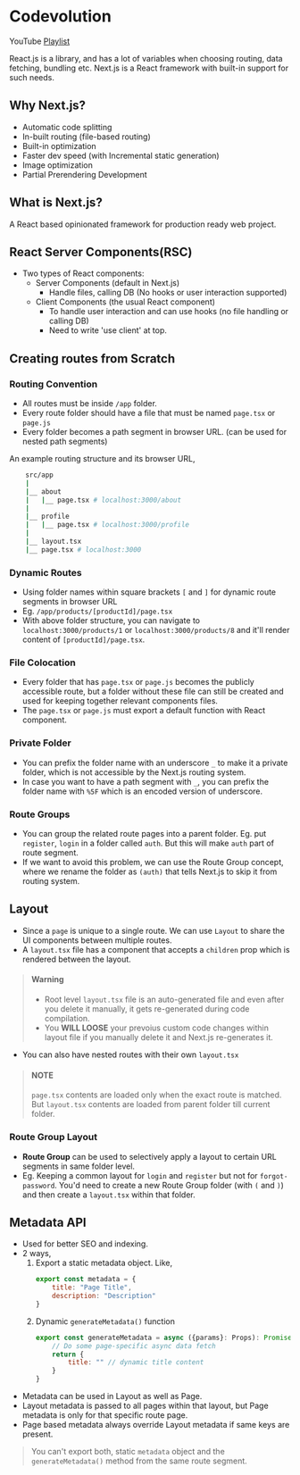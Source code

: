 # Codevolution
YouTube [Playlist](https://www.youtube.com/watch?v=ZjAqacIC_3c&list=PLC3y8-rFHvwjOKd6gdf4QtV1uYNiQnruI&index=2)

React.js is a library, and has a lot of variables when choosing routing, data fetching, bundling etc. Next.js is a React framework with built-in support for such needs.

## Why Next.js?
- Automatic code splitting
- In-built routing (file-based routing)
- Built-in optimization
- Faster dev speed (with Incremental static generation)
- Image optimization
- Partial Prerendering Development

## What is Next.js?
A React based opinionated framework for production ready web project.

## React Server Components(RSC)
- Two types of React components:
  - Server Components (default in Next.js)
    - Handle files, calling DB (No hooks or user interaction supported)
  - Client Components (the usual React component)
    - To handle user interaction and can use hooks (no file handling or calling DB)
    - Need to write 'use client' at top.

## Creating routes from Scratch

### Routing Convention
- All routes must be inside `/app` folder.
- Every route folder should have a file that must be named `page.tsx` or `page.js`
- Every folder becomes a path segment in browser URL. (can be used for nested path segments)

An example routing structure and its browser URL,

```sh
    src/app
    |
    |__ about
    |   |__ page.tsx # localhost:3000/about
    |
    |__ profile
    |   |__ page.tsx # localhost:3000/profile
    |
    |__ layout.tsx
    |__ page.tsx # localhost:3000
```

### Dynamic Routes
- Using folder names within square brackets `[` and `]` for dynamic route segments in browser URL
- Eg. `/app/products/[productId]/page.tsx`
- With above folder structure, you can navigate to `localhost:3000/products/1` or `localhost:3000/products/8` and it'll render content of `[productId]/page.tsx`.

### File Colocation
- Every folder that has `page.tsx` or `page.js` becomes the publicly accessible route, but a folder without these file can still be created and used for keeping together relevant components files.
- The `page.tsx` or `page.js` must export a default function with React component.

### Private Folder
- You can prefix the folder name with an underscore `_` to make it a private folder, which is not accessible by the Next.js routing system.
- In case you want to have a path segment with `_`, you can prefix the folder name with `%5F` which is an encoded version of underscore.

### Route Groups
- You can group the related route pages into a parent folder. Eg. put `register`, `login` in a folder called `auth`. But this will make `auth` part of route segment.
- If we want to avoid this problem, we can use the Route Group concept, where we rename the folder as `(auth)` that tells Next.js to skip it from routing system.

## Layout
- Since a `page` is unique to a single route. We can use `Layout` to share the UI components between multiple routes.
- A `layout.tsx` file has a component that accepts a `children` prop which is rendered between the layout.

> #### Warning
> 
> - Root level `layout.tsx` file is an auto-generated file and even after you delete it manually, it gets re-generated during code compilation.
> - You **WILL LOOSE** your prevoius custom code changes within layout file if you manually delete it and Next.js re-generates it.

- You can also have nested routes with their own `layout.tsx`

> #### NOTE
>
> `page.tsx` contents are loaded only when the exact route is matched. But `layout.tsx` contents are loaded from parent folder till current folder.

### Route Group Layout
- **Route Group** can be used to selectively apply a layout to certain URL segments in same folder level.
- Eg. Keeping a common layout for `login` and `register` but not for `forgot-password`. You'd need to create a new Route Group folder (with `(` and `)`) and then create a `layout.tsx` within that folder.

## Metadata API
- Used for better SEO and indexing.
- 2 ways,
    1. Export a static metadata object. Like,
        ```js
        export const metadata = {
            title: "Page Title",
            description: "Description"
        }
        ```
    2. Dynamic `generateMetadata()` function
        ```js
        export const generateMetadata = async ({params}: Props): Promise<Metadata> => {
            // Do some page-specific async data fetch
            return {
                title: "" // dynamic title content
            }
        }
        ```
- Metadata can be used in Layout as well as Page.
- Layout metadata is passed to all pages within that layout, but Page metadata is only for that specific route page.
- Page based metadata always override Layout metadata if same keys are present.
> You can't export both, static `metadata` object and the `generateMetadata()` method from the same route segment.